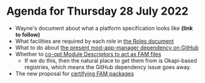 # Agenda for Thursday 28 July 2022

* Wayne's document about what a platform specification looks like **(link to follow)**
* What facilities are required by each role in [the Roles document](roles.md)
* What to do about [the present mod-app-manager dependency on GitHub](roles.md#unopinionated-vs-opinionated)
* Whether to [co-opt Module Descriptors to act as FAM files](folio-app-module-descriptor.md)
  * If we do this, then the natural place to get them from is Okapi-based registries, which means the GitHub dependency issue goes away.
* The new proposal for [certifying FAM packages](folio-app-metadata.md#certification)

